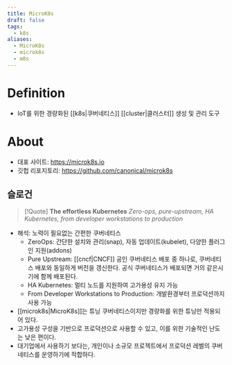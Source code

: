 ```yaml
---
title: MicroK8s
draft: false
tags:
  - k8s
aliases:
  - MicroK8s
  - microk8s
  - m8s
---
```

# Definition
- IoT를 위한 경량화된 [[k8s|쿠버네티스]] [[cluster|클러스터]] 생성 및 관리 도구 

# About
- 대표 사이트: https://microk8s.io
- 깃헙 리포지토리: https://github.com/canonical/microk8s

## 슬로건

> [!Quote]
> **The effortless Kubernetes**
> *Zero-ops, pure-upstream, HA Kubernetes, from developer workstations to production*


- 해석: 노력이 필요없는 간편한 쿠버네티스
	- ZeroOps: 간단한 설치와 관리(snap), 자동 업데이트(kubelet), 다양한 플러그인 지원(addons)
	- Pure Upstream: [[cncf|CNCF]] 공인 쿠버네티스 배포 중 하나로, 쿠버네티스 배포와 동일하게 버전을 갱신한다. 공식 쿠버네티스가 배포되면 거의 같은시기에 함께 배포된다.
	- HA Kubernetes: 멀티 노드를 지원하여 고가용성 유지 가능
	- From Developer Workstations to Production: 개발환경부터 프로덕션까지 사용 가능
- [[microk8s|MicroK8s]]는 튜닝 쿠버네티스이지만 경량화를 위한 튜닝만 적용되어 있다.
- 고가용성 구성을 기반으로 프로덕션으로 사용할 수 있고, 이를 위한 기술적인 난도는 낮은 편이다. 
- 대기업에서 사용하기 보다는, 개인이나 소규모 프로젝트에서 프로덕션 레벨의 쿠버네티스를 운영하기에 적합하다. 
